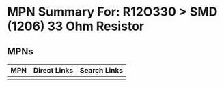 



# MPN Summary For: R12O330 > SMD (1206) 33 Ohm Resistor

## MPNs
  

|MPN|Direct Links|Search Links|
| :--- | :--- | :--- |
||||
